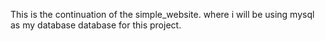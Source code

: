 This is the continuation of the simple_website. where i will be using mysql as my database database  for this project.
